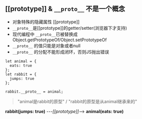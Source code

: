 ## [[prototype]] & `__proto__` 不是一个概念
- 对象特殊的隐藏属性 [[prototype]]
- `__proto__`是[[prototype]]的getter/setter(浏览器下才支持)
- 现代编程中 `__proto__`已被替换成Object.getPrototypeOf/Object.setPrototypeOf
- `__proto__` 的值只能是对象或者null
- `__proto__` 的分配不能形成闭环，否则JS抛出错误

```
let animal = {
  eats: true
};
let rabbit = {
  jumps: true
};

rabbit.__proto__ = animal;
```
> "animal是rabbit的原型" / "rabbit的原型是从animal继承来的"

**rabbit(jumps: true)**   ---*[[prototype]]*-->  **animal(eats: true)**

